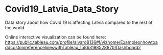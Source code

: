 # Covid19_Latvia_Data_Story
Data story about how Covid 19 is affecting Latvia compared to the rest of the world

Online interactive visualization can be found here: https://public.tableau.com/profile/alvaro8136#!/vizhome/ExampleonhowtoaddcustomreferencelineswithTableau_15863198528870/Dashboard2
